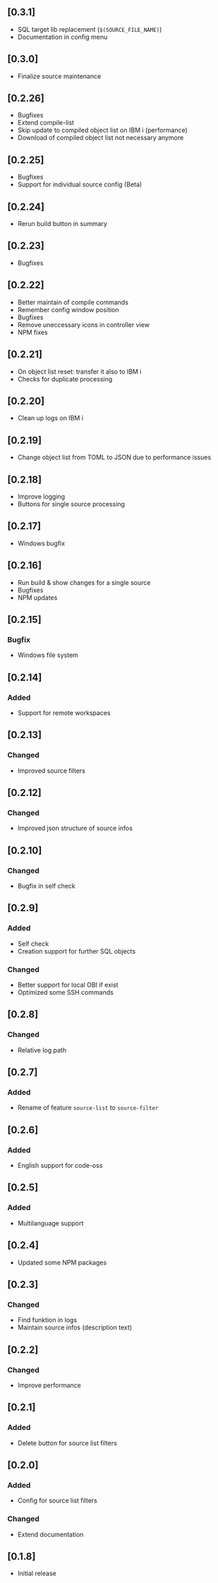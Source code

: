 ## [0.3.1]

* SQL target lib replacement (`$(SOURCE_FILE_NAME)`)
* Documentation in config menu


## [0.3.0]

* Finalize source maintenance


## [0.2.26]

* Bugfixes
* Extend compile-list
* Skip update to compiled object list on IBM i (performance)
* Download of compiled object list not necessary anymore


## [0.2.25]

* Bugfixes
* Support for individual source config (Beta)


## [0.2.24]

* Rerun build button in summary


## [0.2.23]

* Bugfixes


## [0.2.22]

* Better maintain of compile commands
* Remember config window position
* Bugfixes
* Remove uneccessary icons in controller view
* NPM fixes

## [0.2.21]

* On object list reset: transfer it also to IBM i
* Checks for duplicate processing


## [0.2.20]

* Clean up logs on IBM i


## [0.2.19]

* Change object list from TOML to JSON due to performance issues


## [0.2.18]

* Improve logging
* Buttons for single source processing


## [0.2.17]

* Windows bugfix


## [0.2.16]

* Run build & show changes for a single source
* Bugfixes
* NPM updates


## [0.2.15]

### Bugfix

* Windows file system


## [0.2.14]

### Added

* Support for remote workspaces


## [0.2.13]

### Changed

* Improved source filters


## [0.2.12]

### Changed

* Improved json structure of source infos


## [0.2.10]

### Changed

* Bugfix in self check


## [0.2.9]

### Added

* Self check
* Creation support for further SQL objects
  
### Changed

* Better support for local OBI if exist
* Optimized some SSH commands


## [0.2.8]

### Changed

* Relative log path


## [0.2.7]

### Added

* Rename of feature `source-list` to `source-filter`


## [0.2.6]

### Added

* English support for code-oss


## [0.2.5]

### Added

* Multilanguage support


## [0.2.4]

* Updated some NPM packages


## [0.2.3]

### Changed
* Find funktion in logs
* Maintain source infos (description text)


## [0.2.2]

### Changed
* Improve performance


## [0.2.1]

### Added
* Delete button for source list filters


## [0.2.0]

### Added
* Config for source list filters

### Changed
* Extend documentation


## [0.1.8]

- Initial release
